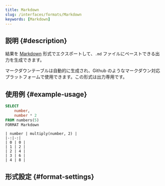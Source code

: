 ```yaml
---
title: Markdown
slug: /interfaces/formats/Markdown
keywords: [Markdown]
---
```


## 説明 {#description}

結果を [Markdown](https://en.wikipedia.org/wiki/Markdown) 形式でエクスポートして、`.md` ファイルにペーストできる出力を生成できます。

マークダウンテーブルは自動的に生成され、Github のようなマークダウン対応プラットフォームで使用できます。この形式は出力専用です。

## 使用例 {#example-usage}

```sql
SELECT
    number,
    number * 2
FROM numbers(5)
FORMAT Markdown
```
```results
| number | multiply(number, 2) |
|-:|-:|
| 0 | 0 |
| 1 | 2 |
| 2 | 4 |
| 3 | 6 |
| 4 | 8 |
```

## 形式設定 {#format-settings}
